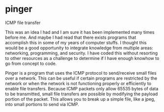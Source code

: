 # pinger
ICMP file transfer

This was an idea I had and I am sure it has been implemented many times before me. And maybe I had read that there exists programs that accomplish this in some of my years of computer stuffs. I thought this would be a good opportunity to integrate knowledge from multiple areas: networking, programming, and security. I have coded this without resorting to other resources as a challenge to determine if I have enough knowhow to go from concept to code. 

Pinger is a program that uses the ICMP protocol to send/receive small files over a network. This can be useful if certain programs are restricted by the network or when the network is not functioning properly or efficiently to enable file transfers. Because ICMP packets only allow 65535 bytes of data to be transmitted, small file transfers are possible by modifying the payload portion of the packet. This allows you to break up a simple file, like a jpeg, into small portions to send via ICMP.


